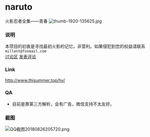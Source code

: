 # naruto
火影忍者全集——青春
![thumb-1920-135625.jpg](https://i.loli.net/2018/08/26/5b82a40668a42.jpg)
### 说明
本项目的初衷是寻找最初火影的记忆，非营利。如果侵犯到您的权益请联系 `millent@foxmail.com`  
<a class="btn btn-success" target="_blank" href="https://github.com/cmdboys/naruto/issues">讨论区</a>
<a class="btn btn-success" target="_blank" href="https://github.com/cmdboys/naruto/issues/new">发表评论</a>

### Link
<a href="http://www.thisummer.top/hy/">http://www.thisummer.top/hy/</a>

### QA
* 目前是靠第三方解析，会有广告，微信支持不太友好。

### 截图
![QQ截图20180826205720.png](https://i.loli.net/2018/08/26/5b82a40712283.png)

